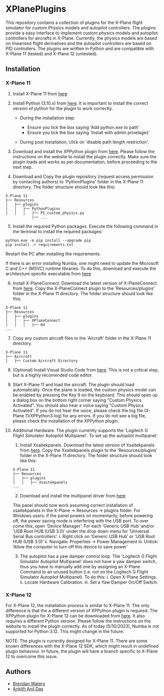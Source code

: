 # XPlanePlugins

This repository contains a collection of plugins for the X-Plane flight simulator for custom Physics models and autopilot controllers. The plugins provide a easy interface to implement custom physics models and autopilot controllers for aircrafts in X-Plane. Currently, the physics models are based on linearised flight derivatives and the autopilot controllers are based on PID controllers. The plugins are written in Python and are compatible with X-Plane 11 (tested) and X-Plane 12 (untested).

## Installation

### X-Plane 11 
1. Install X-Plane 11 from [here](https://www.x-plane.com/desktop/try-it/older/)

2. Install Python (3.10.x) from [here](https://www.python.org/downloads/release/python-31013/).  It is important to install the correct version of python for the plugin to work correctly.
    + During the installation step:
        - Ensure you tick the box saying 'Add python.exe to path'
        - Ensure you tick the box saying 'Install with admin privelages'

    + During post installation, click on 'disable path length restriction'.

3. Download and install the XPPython plugin from [here](https://xppython3.readthedocs.io/en/3.1.5/usage/installation_plugin.html). Please follow the instructions on the website to install the plugin correctly. Make sure the plugin loads and works as per documentation, before proceeding to the next step.

4. Download and Copy the plugin repository (request access permission by contacting authors) to 'PythonPlugins' folder in the X-Plane 11 directory. The folder structure should look like this:

```
X-Plane 11
├── Resources
│   ├── plugins
│   │   ├── PythonPlugins
│   │   │   ├── PI_custom_physics.py
            |── ...
```

5. Install the required Python packages. Execute the following command in the terminal to install the required packages:

```
python.exe -m pip install --upgrade pip
pip install -r requirements.txt
```

Restart the PC after installing the requirements.

If there is an error installing Numba, one might need to update the Microsoft C and C++ (MSVC) runtime libraries.  To do this, download and execute the architecture specific executable from [here](https://learn.microsoft.com/en-us/cpp/windows/latest-supported-vc-redist?view=msvc-170)

6. Install X-PlaneConnect. Download the latest version of X-PlaneConnect from [here](
    https://github.com/nasa/XPlaneConnect/releases). Copy the X-PlaneConnect plugin to the 'Resources/plugins' folder in the X-Plane 11 directory. The folder structure should look like this:

```
X-Plane 11
├── Resources
│   ├── plugins
│   │   ├── XPlaneConnect
│   │   │   ├── 64
...
```

7. Copy any custom aircraft files to the 'Aircraft' folder in the X-Plane 11 directory.
```
X-Plane 11
├── Aircraft
│   ├── Custom Aircraft Directory
```

8. (Optional) Install Visual Studio Code from [here](https://code.visualstudio.com/download). This is not a critical step, but is a highly recomended code editor.

9. Start X-Plane 11 and load the aircraft. The plugin should load automatically. Once the plane is loaded, the custom physics model can be enabled by pressing the Key 9 on the keyboard. This should open up a dialog box on the bottom right corner saying "Custom Physics Activated". You should also hear a voice saying "Custom Physics Activated". If you do not hear the voice, please check the log file (X-Plane 11/XPPython3.log) for any errors. If you do not see a log file, please check the installation of the XPPython plugin.

10. Additional Hardware.  The plugin currently supports the 'Logitech G Flight Simulator Autopilot Multipanel'.  To set up the autopilot multipanel:
    1. Install Xsaitekpanels. Download the latest version of Xsaitekpanels from [here](https://forums.x-plane.org/index.php?/files/file/14646-xsaitekpanels-linwinmac/). Copy the Xsaitekpanels plugin to the 'Resources/plugins' folder in the X-Plane 11 directory. The folder structure should look like this:

    ```
    X-Plane 11
    ├── Resources
    │   ├── plugins
    │   │   ├── Xsaitekpanels
    ...
    ```

    2. Download and install the multipanel driver from [here](https://support.logi.com/hc/en-au/articles/360024692354--Downloads-Flight-Multi-Panel)

    The panel should now work assuming correct installation of xsaitekpanels in the X-Plane -> Resources -> plugins folder. For Windows users: if the panel powers on momentarily, before powering off, the power saving mode is interfering with the USB port. To over come this, open ‘Device Manager’. For each ‘Generic USB Hub’ and/or ‘USB Root HUB (USB 3.0)’ under the drop down menu for ‘Universal Serial Bus controllers’:
        i.   Right click on ‘Generic USB Hub’ or ‘USB Root HUB (USB 3.0)’
        ii.  Navigate: Properties -> Power Management
        iii. Untick: ‘Allow the computer to turn off this device to save power’

    3.  The autopilot has a yaw damper control loop.  The 'Logitech G Flight Simulator Autopilot Multipanel' does not have a yaw damper switch, thus you have to manually add one by assigning an X-Plane Command to an unused button (i.e. not on the Logitech G Flight Simulator Autopilot Multipanel).  To do this:
        i.   Open X-Plane Settings.  
        ii.  Locate Hardware Calibration.
        iii. Set a Yaw Damper On/Off Switch.

### X-Plane 12

For X-Plane 12, the installation process is similar to X-Plane 11. The only difference is that the a different version of XPPython plugin is required. The XPPython plugin for X-Plane 12 can be downloaded from [here](https://xppython3.readthedocs.io/en/latest/usage/installation_plugin.html). It also requires a different Python version. Please follow the instructions on the website to install the plugin correctly. As of today (5/10/2023), Numba is not supported for Python 3.12. This might change in the future. 

NOTE: The plugin is currently designed for X-Plane 11.  There are some known differences with the X-Plane 12 SDK, which might result in undefined plugin behaviour.  In future, the plugin will have a branch specific to X-Plane 12 to overcome this issue. 


## Authors
- [Brendan Waters](brendan.waters@sydney.edu.au)
- [Ankith Anil Das](ankith.anildas@sydney.edu.au)


